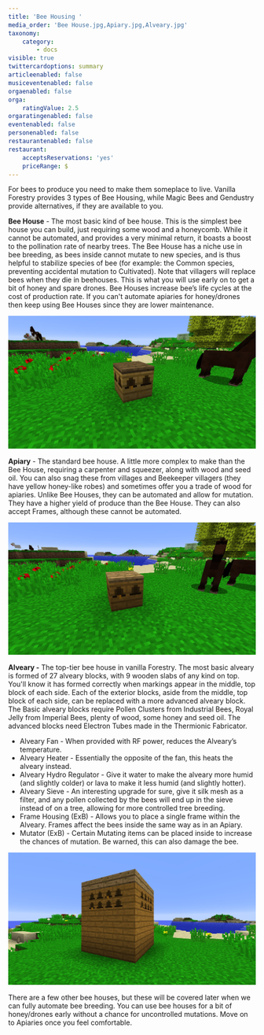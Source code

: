 ```yaml
---
title: 'Bee Housing '
media_order: 'Bee House.jpg,Apiary.jpg,Alveary.jpg'
taxonomy:
    category:
        - docs
visible: true
twittercardoptions: summary
articleenabled: false
musiceventenabled: false
orgaenabled: false
orga:
    ratingValue: 2.5
orgaratingenabled: false
eventenabled: false
personenabled: false
restaurantenabled: false
restaurant:
    acceptsReservations: 'yes'
    priceRange: $
---
```


For bees to produce you need to make them someplace to live. Vanilla Forestry provides 3 types of Bee Housing, while Magic Bees and Gendustry provide alternatives, if they are available to you.

**Bee House** - The most basic kind of bee house. This is the simplest bee house you can build, just requiring some wood and a honeycomb. While it cannot be automated, and provides a very minimal return, it boasts a boost to the pollination rate of nearby trees. The Bee House has a niche use in bee breeding, as bees inside cannot mutate to new species, and is thus helpful to stabilize species of bee (for example: the Common species, preventing accidental mutation to Cultivated). Note that villagers will replace bees when they die in beehouses. This is what you will use early on to get a bit of honey and spare drones. Bee Houses increase bee’s life cycles at the cost of production rate. If you can't automate apiaries for honey/drones then keep using Bee Houses since they are lower maintenance.

![](Bee%20House.jpg)

**Apiary** - The standard bee house. A little more complex to make than the Bee House, requiring a carpenter and squeezer, along with wood and seed oil. You can also snag these from villages and Beekeeper villagers (they have yellow honey-like robes) and sometimes offer you a trade of wood for apiaries. Unlike Bee Houses, they can be automated and allow for mutation. They have a higher yield of produce than the Bee House. They can also accept Frames, although these cannot be automated.

![](Apiary.jpg)

**Alveary -** The top-tier bee house in vanilla Forestry. The most basic alveary is formed of 27 alveary blocks, with 9 wooden slabs of any kind on top. You'll know it has formed correctly when markings appear in the middle, top block of each side. Each of the exterior blocks, aside from the middle, top block of each side, can be replaced with a more advanced alveary block. The Basic alveary blocks require Pollen Clusters from Industrial Bees, Royal Jelly from Imperial Bees, plenty of wood, some honey and seed oil. The advanced blocks need Electron Tubes made in the Thermionic Fabricator.

* Alveary Fan - When provided with RF power, reduces the Alveary’s temperature.
* Alveary Heater - Essentially the opposite of the fan, this heats the alveary instead.
* Alveary Hydro Regulator - Give it water to make the alveary more humid (and slightly colder) or lava to make it less humid (and slightly hotter).
* Alveary Sieve - An interesting upgrade for sure, give it silk mesh as a filter, and any pollen collected by the bees will end up in the sieve instead of on a tree, allowing for more controlled tree breeding.
* Frame Housing (ExB) - Allows you to place a single frame within the Alveary. Frames affect the bees inside the same way as in an Apiary.
* Mutator (ExB) - Certain Mutating items can be placed inside to increase the chances of mutation. Be warned, this can also damage the bee.

![](Alveary.jpg)

There are a few other bee houses, but these will be covered later when we can fully automate bee breeding. You can use bee houses for a bit of honey/drones early without a chance for uncontrolled mutations. Move on to Apiaries once you feel comfortable.

